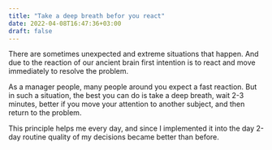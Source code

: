 ```yaml
---
title: "Take a deep breath befor you react"
date: 2022-04-08T16:47:36+03:00
draft: false
---
```


There are sometimes unexpected and extreme situations that happen. And due to the reaction of our ancient brain first intention is to react and move immediately to resolve the problem.

As a manager people, many people around you expect a fast reaction. But in such a situation, the best you can do is take a deep breath, wait 2-3 minutes, better if you move your attention to another subject, and then return to the problem.

This principle helps me every day, and since I implemented it into the day 2-day routine quality of my decisions became better than before.